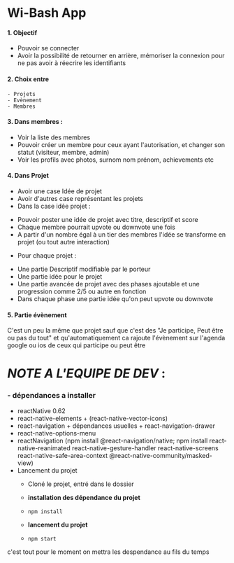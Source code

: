 # Wi-Bash App

#### 1. Objectif
- Pouvoir se connecter
- Avoir la possibilité de retourner en    arrière, mémoriser la connexion pour ne pas avoir à réecrire les identifiants


 #### 2. Choix entre 
    - Projets 
    - Evènement 
    - Membres

 #### 3. Dans membres :
- Voir la liste des membres
- Pouvoir créer un membre pour ceux ayant l'autorisation, et changer son statut (visiteur, membre, admin)
- Voir les profils avec photos, surnom nom prénom, achievements etc


#### 4. Dans Projet
- Avoir une case Idée de projet 
- Avoir d'autres case représentant les projets
- Dans la case idée projet :
* Pouvoir poster une idée de projet avec titre, descriptif et score 
* Chaque membre pourrait upvote ou downvote une fois
* A partir d'un nombre égal à un tier des membres l'idée se transforme en projet (ou tout autre interaction)
- Pour chaque projet :
* Une partie Descriptif modifiable par le porteur
* Une partie idée pour le projet
* Une partie avancée de projet avec des phases ajoutable et une progression comme 2/5 ou autre en fonction
* Dans chaque phase une partie idée qu'on peut upvote ou downvote


#### 5. Partie évènement
C'est un peu la même que projet sauf que c'est des "Je participe, Peut être ou pas du tout" et qu'automatiquement ca rajoute l'évènement sur l'agenda google ou ios de ceux qui participe ou peut être

# ***NOTE A L'EQUIPE DE DEV*** :
### - dépendances a installer
  - reactNative 0.62
  - react-native-elements + (react-native-vector-icons)
  - react-navigation + dépendances usuelles + react-navigation-drawer
  - react-native-options-menu
  - reactNavigation (npm install @react-navigation/native;
  npm install react-native-reanimated react-native-gesture-handler react-native-screens react-native-safe-area-context @react-native-community/masked-view)
- Lancement du projet
  - Cloné le projet, entré dans le dossier 
  - **installation des dépendance du projet** 
  - ```npm install ``` 
  
  - **lancement du projet**
  - ``` npm start ``` 



c'est tout pour le moment on mettra les despendance au fils du temps

